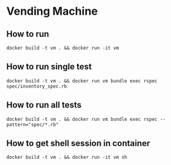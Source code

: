# Vending Machine

## How to run
`docker build -t vm . && docker run -it vm`

## How to run single test
`docker build -t vm . && docker run vm bundle exec rspec spec/inventory_spec.rb`

## How to run all tests
`docker build -t vm . && docker run vm bundle exec rspec --pattern="spec/*.rb"`

## How to get shell session in container
`docker build -t vm . && docker run -it vm sh`
